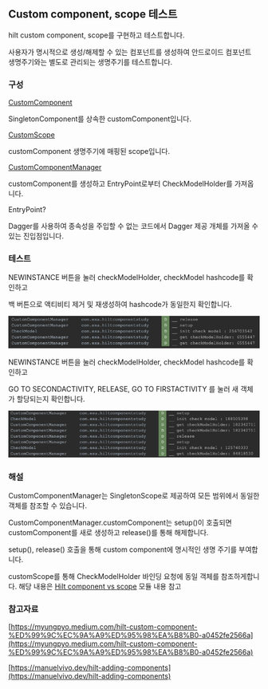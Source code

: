
## Custom component, scope 테스트 

hilt custom component, scope를 구현하고 테스트합니다.

사용자가 명시적으로 생성/해제할 수 있는 컴포넌트를 생성하여 안드로이드 컴포넌트 생명주기와는 별도로 관리되는 생명주기를 테스트합니다.

### 구성

[CustomComponent](https://github.com/EHK00/HiltComponentStudy/blob/main/customScopeTest/src/main/java/com/example/customscopetest/CustomComponent.kt)

SingletonComponent를 상속한 customComponent입니다.


[CustomScope](https://github.com/EHK00/HiltComponentStudy/blob/main/customScopeTest/src/main/java/com/example/customscopetest/CustomScope.kt)

customComponent 생명주기에 매핑된 scope입니다.


[CustomComponentManager](https://github.com/EHK00/HiltComponentStudy/blob/main/customScopeTest/src/main/java/com/example/customscopetest/model/CustomComponentManager.kt)

customComponent를 생성하고 EntryPoint로부터 CheckModelHolder를 가져옵니다.


EntryPoint?

Dagger를 사용하여 종속성을 주입할 수 없는 코드에서 Dagger 제공 개체를 가져올 수 있는 진입점입니다.

### 테스트
NEWINSTANCE 버튼을 눌러 checkModelHolder, checkModel hashcode를 확인하고

백 버튼으로 액티비티 제거 및 재생성하여 hashcode가 동일한지 확인합니다.

<img src="imgs/logcat1.png" />

NEWINSTANCE 버튼을 눌러 checkModelHolder, checkModel hashcode를 확인하고

GO TO SECONDACTIVITY, RELEASE, GO TO FIRSTACTIVITY 를 눌러 새 객체가 할당되는지 확인합니다.

<img src="imgs/logcat2.png" />

### 해설
CustomComponentManager는 SingletonScope로 제공하여 모든 범위에서 동일한 객체를 참조할 수 있습니다.

CustomComponentManager.customComponent는 setup()이 호출되면 customComponent를 새로 생성하고 release()를 통해 해제합니다.

setup(), release() 호출을 통해 custom component에 명시적인 생명 주기를 부여합니다.

customScope를 통해 CheckModelHolder 바인딩 요청에 동일 객체를 참조하게합니다.
해당 내용은
[Hilt component vs scope](https://github.com/EHK00/HiltComponentStudy/tree/main/scopeTest) 
모듈 내용 참고



### 참고자료

[https://myungpyo.medium.com/hilt-custom-component-%ED%99%9C%EC%9A%A9%ED%95%98%EA%B8%B0-a0452fe2566a](https://myungpyo.medium.com/hilt-custom-component-%ED%99%9C%EC%9A%A9%ED%95%98%EA%B8%B0-a0452fe2566a)

[https://manuelvivo.dev/hilt-adding-components](https://manuelvivo.dev/hilt-adding-components)